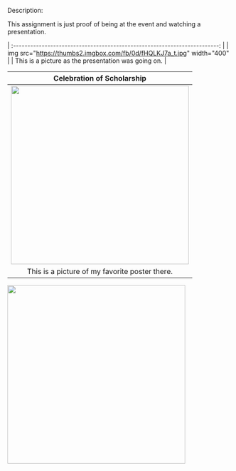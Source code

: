 Description:

This assignment is just proof of being at the event and watching a presentation.

| :------------------------------------------------------------------------: |
|  img src="https://thumbs2.imgbox.com/fb/0d/fHQLKJ7a_t.jpg" width="400"  |
| This is a picture as the presentation was going on. |

|                                Celebration of Scholarship                                 |
| :------------------------------------------------------------------------: |
|  <img src="https://thumbs2.imgbox.com/4b/49/1SDF7MP7_t.jpeg" width="400">   |
| This is a picture of my favorite poster there. |




<img src="https://images2.imgbox.com/e3/06/ipB9HqTU_o.png" width="400"> 
